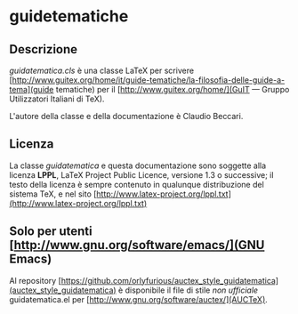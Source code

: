 guidetematiche
==============

Descrizione
----------

*guidatematica.cls* è una classe LaTeX per scrivere [http://www.guitex.org/home/it/guide-tematiche/la-filosofia-delle-guide-a-tema](guide tematiche) per il [http://www.guitex.org/home/](GuIT — Gruppo Utilizzatori Italiani di TeX).
 
L'autore della classe e della documentazione è Claudio Beccari.

Licenza
----------

La classe *guidatematica* e questa documentazione sono soggette alla licenza **LPPL**, LaTeX Project Public Licence, versione 1.3 o successive; il testo della licenza è sempre contenuto in qualunque distribuzione del sistema TeX, e nel sito [http://www.latex-project.org/lppl.txt](http://www.latex-project.org/lppl.txt)

Solo per utenti [http://www.gnu.org/software/emacs/](GNU Emacs)
----------

Al repository [https://github.com/orlyfurious/auctex_style_guidatematica](auctex_style_guidatematica) è disponibile il file di stile *non ufficiale* guidatematica.el per [http://www.gnu.org/software/auctex/](AUCTeX).
